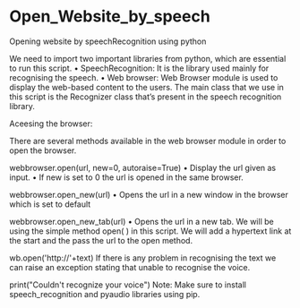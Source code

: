 # Open_Website_by_speech
Opening website by speechRecognition using python

We need to import two important libraries from python, which are essential to run this script.  •  SpeechRecognition: It is the library used mainly for recognising the speech.
 •  Web browser: Web Browser module is used to display the web-based content to the users.
The main class that we use in this script is the Recognizer class that’s present in the speech recognition library.


Aceesing the browser:

There are several methods available in the web browser module in order to open the browser.

webbrowser.open(url, new=0, autoraise=True)
 •  Display the url given as input.
 •  If new is set to 0 the url is opened in the same browser.

webbrowser.open_new(url)
 •  Opens the url in a new window in the browser which is set to default

webbrowser.open_new_tab(url) 
 •  Opens the url in a new tab.
We will be using the simple method open( ) in this script.
We will add a hypertext link at the start and the pass the url to the open method.

wb.open('http://'+text)
If there is any problem in recognising the text we can raise an exception stating that unable to recognise the voice.

print("Couldn't recognize your voice")
Note: Make sure to install speech_recognition and pyaudio libraries using pip.
